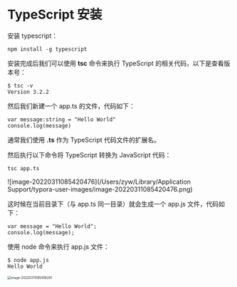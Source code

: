 # TypeScript 安装

安装 typescript：

```
npm install -g typescript
```



安装完成后我们可以使用 **tsc** 命令来执行 TypeScript 的相关代码，以下是查看版本号：

```
$ tsc -v
Version 3.2.2
```

然后我们新建一个 app.ts 的文件，代码如下：

```
var message:string = "Hello World"  
console.log(message)
```



通常我们使用 **.ts** 作为 TypeScript 代码文件的扩展名。

然后执行以下命令将 TypeScript 转换为 JavaScript 代码：

```
tsc app.ts
```

![image-20220311085420476](/Users/zyw/Library/Application Support/typora-user-images/image-20220311085420476.png)

这时候在当前目录下（与 app.ts 同一目录）就会生成一个 app.js 文件，代码如下：

```
var message = "Hello World"; 
console.log(message);
```

使用 node 命令来执行 app.js 文件：

```
$ node app.js 
Hello World
```

<img src="/Users/zyw/Library/Application Support/typora-user-images/image-20220311085456281.png" alt="image-20220311085456281" style="zoom:50%;" />